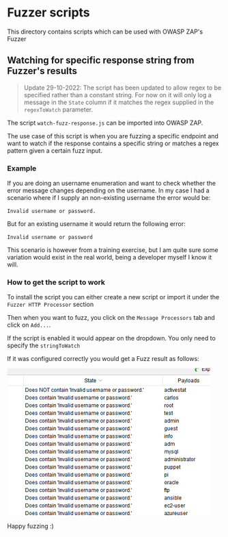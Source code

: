 # Fuzzer scripts

This directory contains scripts which can be used with OWASP ZAP's Fuzzer

## Watching for specific response string from Fuzzer's results


> Update 29-10-2022: The script has been updated to allow regex to be specified rather than a constant string. For now on it will only log a message in the `State` column if it matches the regex supplied in the `regexToWatch` parameter.


The script `watch-fuzz-response.js` can be imported into OWASP ZAP.

The use case of this script is when you are fuzzing a specific endpoint and want to watch if the response contains a specific string or matches a regex pattern given a certain fuzz input.

### Example

If you are doing an username enumeration and want to check whether the error message changes depending on the username.
In my case I had a scenario where if I supply an non-existing username the error would be:

```
Invalid username or password.
```
But for an existing username it would return the following error:
```
Invalid username or password
```

This scenario is however from a training exercise, but I am quite sure some variation would exist in the real world, being a developer myself I know it will.

### How to get the script to work

To install the script you can either create a new script or import it under the `Fuzzer HTTP Processor` section

Then when you want to fuzz, you click on the `Message Processors` tab and click on `Add...`.

If the script is enabled it would appear on the dropdown. You only need to specify the `stringToWatch`

If it was configured correctly you would get a Fuzz result as follows:

![Fuzz Results](/fuzzer-scripts/images/fuzz-result-1.png)

Happy fuzzing :)
